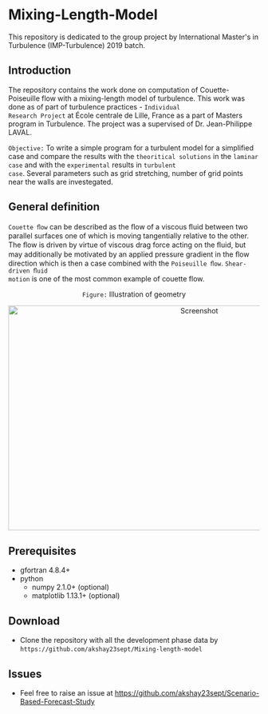 # Mixing-Length-Model
This repository is dedicated to the group project by International Master's in Turbulence (IMP-Turbulence) 2019 batch.


## Introduction
The repository contains the work done on computation of Couette-Poiseuille flow with a mixing-length model of turbulence. This work
was done as of part of turbulence practices - <code>Individual Research Project</code> at École centrale de Lille, France as a part of
Masters program in Turbulence. The project was a supervised of Dr. Jean-Philippe LAVAL.

<code>Objective:</code> 
To write a simple program for a turbulent model for a simplified case and compare the results with the <code>theoritical solutions</code> in                         the <code>laminar case</code> and with the <code>experimental</code> results in <code>turbulent case</code>. Several parameters such as grid stretching, number of grid points near the walls are investegated.

## General definition
<code>Couette ﬂow</code> can be described as the ﬂow of a viscous ﬂuid between two parallel surfaces one of which is moving tangentially relative to the other.
The ﬂow is driven by virtue of viscous drag force acting on the ﬂuid, but may additionally be motivated by an applied pressure gradient in the ﬂow direction which is then a case combined with the <code>Poiseuille ﬂow</code>. <code>Shear-driven ﬂuid motion</code> is one of the most common example of couette flow.



<p align="center">
<code>Figure:</code> Illustration of geometry
</p>

<p align="center">
  <a target="_blank" rel="noopener noreferrer" href="https://github.com/akshay23sept/Mixing-length-model/blob/master/refrences/cp_flow_geometry.png"><img src="https://github.com/akshay23sept/Mixing-length-model/blob/master/refrences/cp_flow_geometry.png" alt="Screenshot" width="750" height="450" style="max-width:100%;"></a>
</p>

## Prerequisites


- gfortran 4.8.4+
- python  
  - numpy 2.1.0+ (optional)
  - matplotlib 1.13.1+ (optional)  


## Download 

- Clone the repository with all the development phase data by
  `https://github.com/akshay23sept/Mixing-length-model`


## Issues
- Feel free to raise an issue at 
       https://github.com/akshay23sept/Scenario-Based-Forecast-Study
  
